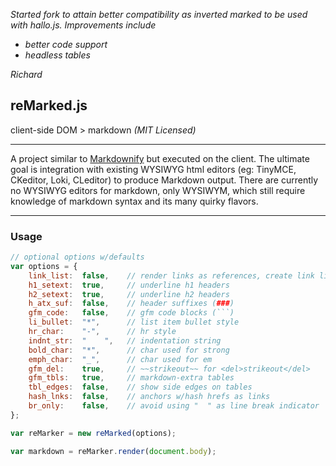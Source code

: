*Started fork to attain better compatibility as inverted marked to be used with hallo.js. Improvements include*
* *better code support*
* *headless tables*

*Richard*

reMarked.js
-----------
client-side DOM > markdown _(MIT Licensed)_

---
A project similar to [Markdownify](http://milianw.de/projects/markdownify/) but executed on the client. The ultimate goal is integration with existing WYSIWYG html editors (eg: TinyMCE, CKeditor, Loki, CLeditor) to produce Markdown output. There are currently no WYSIWYG editors for markdown, only WYSIWYM, which still require knowledge of markdown syntax and its many quirky flavors.

---
### Usage

```js
// optional options w/defaults
var options = {
    link_list:  false,    // render links as references, create link list as appendix
    h1_setext:  true,     // underline h1 headers
    h2_setext:  true,     // underline h2 headers
    h_atx_suf:  false,    // header suffixes (###)
    gfm_code:   false,    // gfm code blocks (```)
    li_bullet:  "*",      // list item bullet style
    hr_char:    "-",      // hr style
    indnt_str:  "    ",   // indentation string
    bold_char:  "*",      // char used for strong
    emph_char:  "_",      // char used for em
    gfm_del:    true,     // ~~strikeout~~ for <del>strikeout</del>
    gfm_tbls:   true,     // markdown-extra tables
    tbl_edges:  false,    // show side edges on tables
    hash_lnks:  false,    // anchors w/hash hrefs as links
    br_only:    false,    // avoid using "  " as line break indicator
};

var reMarker = new reMarked(options);

var markdown = reMarker.render(document.body);
```
